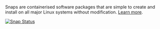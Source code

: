 Snaps are containerised software packages that are simple to create and install on all major Linux systems without modification. [Learn more](https://docs.snapcraft.io/).

[![Snap Status](https://build.snapcraft.io/badge/AssemblyScript/assemblyscript.svg)](https://snapcraft.io/assemblyscript)
